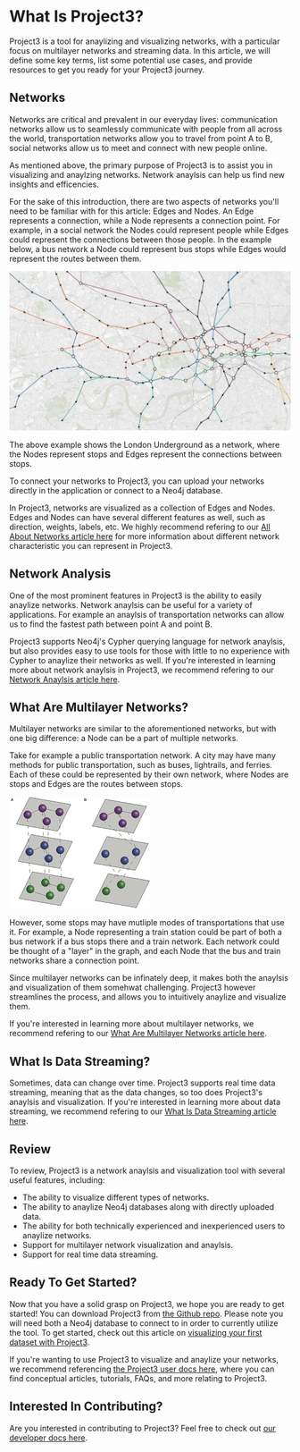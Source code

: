 # What Is Project3?
Project3 is a tool for anaylizing and visualizing networks, with a particular focus on multilayer networks and streaming data. In this article, we will define some key terms, list some potential use cases, and provide resources to get you ready for your Project3 journey.

## Networks
Networks are critical and prevalent in our everyday lives: communication networks allow us to seamlessly communicate with people from all across the world, transportation networks allow you to travel from point A to B, social networks allow us to meet and connect with new people online.

As mentioned above, the primary purpose of Project3 is to assist you in visualizing and anaylzing networks. Network anaylsis can help us find new insights and efficencies.

For the sake of this introduction, there are two aspects of networks you'll need to be familiar with for this article: Edges and Nodes. An Edge represents a connection, while a Node represents a connection point. For example, in a social network the Nodes could represent people while Edges could represent the connections between those people. In the example below, a bus network a Node could represent bus stops while Edges would represent the routes between them.

![A network visualization of the London Underground](images/WhatIsProject3/LondonUnderground.jpeg)

The above example shows the London Underground as a network, where the Nodes represent stops and Edges represent the connections between stops.

To connect your networks to Project3, you can upload your networks directly in the application or connect to a Neo4j database.

In Project3, networks are visualized as a collection of Edges and Nodes. Edges and Nodes can have several different features as well, such as direction, weights, labels, etc. We highly recommend refering to our [All About Networks article here](userDocs/conceptual/networks/AllAboutNetworks.md) for more information about different network characteristic you can represent in Project3.

## Network Analysis
One of the most prominent features in Project3 is the ability to easily anaylize networks. Network anaylsis can be useful for a variety of applications. For example an anaylsis of transportation networks can allow us to find the fastest path between point A and point B.

Project3 supports Neo4j's Cypher querying language for network anaylsis, but also provides easy to use tools for those with little to no experience with Cypher to anaylize their networks as well. If you're interested in learning more about network anaylsis in Project3, we recommend refering to our [Network Anaylsis article here](userDocs/conceptual/networks/NetworkAnaylsis.md).

## What Are Multilayer Networks?
Multilayer networks are similar to the aforementioned networks, but with one big difference: a Node can be a part of multiple networks.

Take for example a public transportation network. A city may have many methods for public transportation, such as buses, lightrails, and ferries. Each of these could be represented by their own network, where Nodes are stops and Edges are the routes between stops.

![A visualization of a multilayer network](images/WhatIsProject3/MultilayerNetworkExample.png)

However, some stops may have mutliple modes of transportations that use it. For example, a Node representing a train station could be part of both a bus network if a bus stops there and a train network. Each network could be thought of a "layer" in the graph, and each Node that the bus and train networks share a connection point.

Since multilayer networks can be infinately deep, it makes both the anaylsis and visualization of them somehwat challenging. Project3 however streamlines the process, and allows you to intuitively anaylize and visualize them.

If you're interested in learning more about multilayer networks, we recommend refering to our [What Are Multilayer Networks article here](userDocs/conceptual/networks/WhatAreMultilayerNetworks.md).

## What Is Data Streaming?
Sometimes, data can change over time. Project3 supports real time data streaming, meaning that as the data changes, so too does Project3's anaylsis and visualization. If you're interested in learning more about data streaming, we recommend refering to our [What Is Data Streaming article here](userDocs/conceptual/streaming/WhatIsDataStreaming.md).

## Review
To review, Project3 is a network anaylsis and visualization tool with several useful features, including:
* The ability to visualize different types of networks.
* The ability to anaylize Neo4j databases along with directly uploaded data.
* The ability for both technically experienced and inexperienced users to anaylize networks.
* Support for multilayer network visualization and anaylsis.
* Support for real time data streaming.

## Ready To Get Started?
Now that you have a solid grasp on Project3, we hope you are ready to get started! You can download Project3 from [the Github repo](https://github.com/ameyabp/multilayer-networks-analysis). Please note you will need both a Neo4j database to connect to in order to currently utilize the tool. To get started, check out this article on [visualizing your first dataset with Project3](userDocs/tutorials/YourFirstDataset.md).

If you're wanting to use Project3 to visualize and anaylize your networks, we recommend referencing [the Project3 user docs here](userDocs/home.md), where you can find conceptual articles, tutorials, FAQs, and more relating to Project3.

## Interested In Contributing?
Are you interested in contributing to Project3? Feel free to check out [our developer docs here](developerDocs/home.md).
